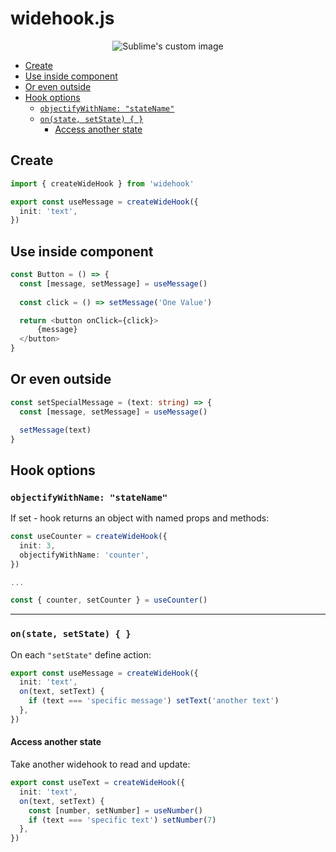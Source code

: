 <h1>widehook.js</h1>

<p align="center">
  <img src="https://raw.githubusercontent.com/yorkblansh/widehook.js/master/demo/new_logo.png" alt="Sublime's custom image"/>
</p>

- [Create](#create)
- [Use inside component](#use-inside-component)
- [Or even outside](#or-even-outside)
- [Hook options](#hook-options)
  - [`objectifyWithName: "stateName"`](#objectifywithname-statename)
  - [`on(state, setState) { }`](#onstate-setstate--)
    - [Access another state](#access-another-state)

## Create

<!-- Create wide hook with initial value -->

```ts
import { createWideHook } from 'widehook'

export const useMessage = createWideHook({
  init: 'text',
})
```

## Use inside component

```ts
const Button = () => {
  const [message, setMessage] = useMessage()
  
  const click = () => setMessage('One Value')

  return <button onClick={click}>
      {message}
  </button>
}
```

## Or even outside

```ts
const setSpecialMessage = (text: string) => {
  const [message, setMessage] = useMessage() 

  setMessage(text)
}
```

<!-- ![demo](https://raw.githubusercontent.com/yorkblansh/widehook.js/master/demo/11.gif) -->

## Hook options

### `objectifyWithName: "stateName"`

If set - hook returns an object with named props and methods:

```ts
const useCounter = createWideHook({
  init: 3,
  objectifyWithName: 'counter', 
})

...

const { counter, setCounter } = useCounter()
```
---

### `on(state, setState) { }`

On each `"setState"` define action:

```ts
export const useMessage = createWideHook({
  init: 'text',
  on(text, setText) {
    if (text === 'specific message') setText('another text')
  },
})
```

#### Access another state

Take another widehook to read and update:

```ts
export const useText = createWideHook({
  init: 'text',
  on(text, setText) {
    const [number, setNumber] = useNumber()
    if (text === 'specific text') setNumber(7)
  },
})
```



